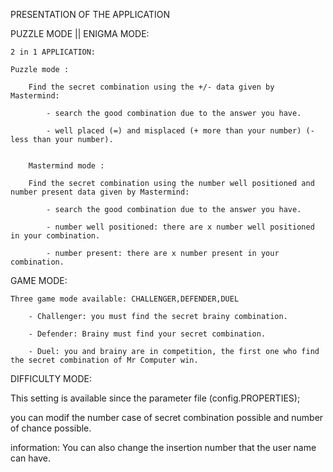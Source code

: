 											
PRESENTATION OF THE APPLICATION


PUZZLE MODE || ENIGMA MODE:


	2 in 1 APPLICATION:

	Puzzle mode : 

		Find the secret combination using the +/- data given by Mastermind: 

			- search the good combination due to the answer you have. 

			- well placed (=) and misplaced (+ more than your number) (- less than your number).


		Mastermind mode : 

		Find the secret combination using the number well positioned and number present data given by Mastermind: 

			- search the good combination due to the answer you have. 

			- number well positioned: there are x number well positioned in your combination.

			- number present: there are x number present in your combination.


GAME MODE: 


	Three game mode available: CHALLENGER,DEFENDER,DUEL

		- Challenger: you must find the secret brainy combination.

		- Defender: Brainy must find your secret combination.

		- Duel: you and brainy are in competition, the first one who find the secret combination of Mr Computer win.



DIFFICULTY MODE:

This setting is available since the parameter file (config.PROPERTIES); 

you can modif the number case of secret combination possible and number of chance possible.

information: You can also change the insertion number that the user name can have.